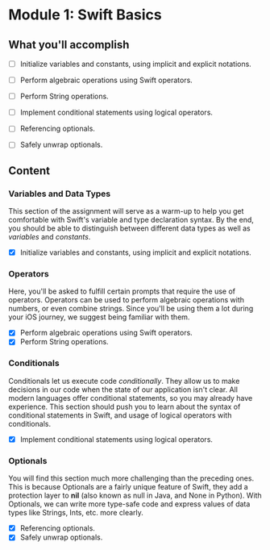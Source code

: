 # Module 1: Swift Basics


## What you'll accomplish

- [ ] Initialize variables and constants, using implicit and explicit notations.
- [ ] Perform algebraic operations using Swift operators.
- [ ] Perform String operations.
- [ ] Implement conditional statements using logical operators.
- [ ] Referencing optionals.
- [ ] Safely unwrap optionals.


## Content

### Variables and Data Types

This section of the assignment will serve as a warm-up to help you get comfortable with Swift's variable and type declaration syntax. By the end, you should be able to distinguish between different data types as well as *variables* and *constants*.

- [x] Initialize variables and constants, using implicit and explicit notations.

### Operators

Here, you'll be asked to fulfill certain prompts that require the use of operators. Operators can be used to perform algebraic operations with numbers, or even combine strings. Since you'll be using them a lot during your iOS journey, we suggest being familiar with them.

- [x] Perform algebraic operations using Swift operators.
- [x] Perform String operations.

### Conditionals

Conditionals let us execute code *conditionally*. They allow us to make decisions in our code when the state of our application isn't clear. All modern languages offer conditional statements, so you may already have experience. This section should push you to learn about the syntax of conditional statements in Swift, and usage of logical operators with conditionals.

- [x] Implement conditional statements using logical operators.

### Optionals

You will find this section much more challenging than the preceding ones. This is because Optionals are a fairly unique feature of Swift, they add a protection layer to **nil** (also known as null in Java, and None in Python). With Optionals, we can write more type-safe code and express values of data types like Strings, Ints, etc. more clearly.

- [x] Referencing optionals.
- [x] Safely unwrap optionals.
